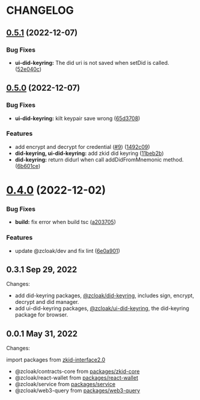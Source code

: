 # CHANGELOG

## [0.5.1](https://github.com/zCloak-Network/common-ts/compare/v0.5.0...v0.5.1) (2022-12-07)


### Bug Fixes

* **ui-did-keyring:** The did uri is not saved when setDid is called. ([52e040c](https://github.com/zCloak-Network/common-ts/commit/52e040c1cc99aa1a9c05ce066cc1eb4108ad8c01))


## [0.5.0](https://github.com/zCloak-Network/common-ts/compare/v0.4.0...v0.5.0) (2022-12-07)


### Bug Fixes

* **ui-did-keyring:** kilt keypair save wrong ([65d3708](https://github.com/zCloak-Network/common-ts/commit/65d3708d5b49922dcc27190e18f86d2d50957b04))


### Features

* add encrypt and decrypt for credential ([#9](https://github.com/zCloak-Network/common-ts/issues/9)) ([1492c09](https://github.com/zCloak-Network/common-ts/commit/1492c09dc21fea7cf859ca75888b6bbff74e5d6d))
* **did-keyring, ui-did-keyring:** add zkid did keyring ([11beb2b](https://github.com/zCloak-Network/common-ts/commit/11beb2bd6982fd813d14ab162a6431a4c6d247d6))
* **did-keyring:** return didurl when call addDidFromMnemonic method. ([6b601ce](https://github.com/zCloak-Network/common-ts/commit/6b601ceb4b13753a61a963427b90c5a652d5a4c8))


# [0.4.0](https://github.com/zCloak-Network/common-ts/compare/v0.3.1...v0.4.0) (2022-12-02)


### Bug Fixes

* **build:** fix error when build tsc ([a203705](https://github.com/zCloak-Network/common-ts/commit/a2037052a59a361ed25e659fcb13c5670fc5dc89))


### Features

* update @zcloak/dev and fix lint ([6e0a901](https://github.com/zCloak-Network/common-ts/commit/6e0a9019d435a6a1e90febe16f4b52e4a8d1f4b8))


## 0.3.1 Sep 29, 2022

Changes:

- add did-keyring packages, [@zcloak/did-keyring](https://github.com/zCloak-Network/common-ts/tree/master/packages/did-keyring/), includes sign, encrypt, decrypt and did manager.
- add ui-did-keyring packages, [@zcloak/ui-did-keyring](https://github.com/zCloak-Network/common-ts/tree/master/packages/ui-did-keyring/), the did-keyring package for browser.

## 0.0.1 May 31, 2022

Changes:

import packages from [zkid-interface2.0](https://github.com/zCloak-Network/zkID-interface2.0/tree/d5e56a311bff38316ee065de8ff87a4361cc42bc)

- @zcloak/contracts-core from [packages/zkid-core](https://github.com/zCloak-Network/zkID-interface2.0/tree/d5e56a311bff38316ee065de8ff87a4361cc42bc/packages/zkid-core)
- @zcloak/react-wallet from [packages/react-wallet](https://github.com/zCloak-Network/zkID-interface2.0/tree/d5e56a311bff38316ee065de8ff87a4361cc42bc/packages/react-wallet)
- @zcloak/service from [packages/service](https://github.com/zCloak-Network/zkID-interface2.0/tree/d5e56a311bff38316ee065de8ff87a4361cc42bc/packages/service)
- @zcloak/web3-query from [packages/web3-query](https://github.com/zCloak-Network/zkID-interface2.0/tree/d5e56a311bff38316ee065de8ff87a4361cc42bc/packages/web3-query)
